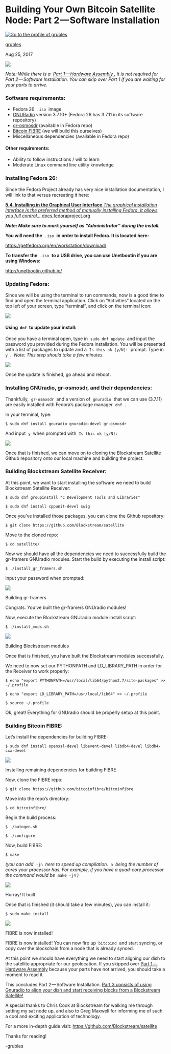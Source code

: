 # Building Your Own Bitcoin Satellite Node: Part 2 — Software Installation

[![Go to the profile of grubles](https://cdn-images-1.medium.com/fit/c/50/50/1*HJnte-5kKYCBJwFE99iYYQ.jpeg)](https://medium.com/@notgrubles?source=post_header_lockup)

[grubles](https://medium.com/@notgrubles)

Aug 25, 2017

![](https://cdn-images-1.medium.com/max/1200/1*NWyyeO2M5WdR8OHspzW0_g.png)

*Note: While there is a*  [ *Part 1 — Hardware Assembly* ](https://medium.com/@notgrubles/building-your-own-bitcoin-satellite-node-6061d3c93e7) *, it is not required for Part 2 — Software Installation. You can skip over Part 1 if you are waiting for your parts to arrive.*

### Software requirements:

* Fedora 26  `.iso`  image
* [GNURadio](https://www.gnuradio.org/) version 3.7.10+ (Fedora 26 has 3.7.11 in its software repository)
* [gr-osmosdr](https://github.com/osmocom/gr-osmosdr) (available in Fedora repo)
* [Bitcoin FIBRE](http://bitcoinfibre.org/) (we will build this ourselves)
* Miscellaneous dependencies (available in Fedora repo)

#### Other requirements:

* Ability to follow instructions / will to learn
* Moderate Linux command line utility knowledge

### Installing Fedora 26:

Since the Fedora Project already has very nice installation documentation, I will link to that versus recreating it here:

[ **5.4. Installing in the Graphical User Interface**
*The graphical installation interface is the preferred method of manually installing Fedora. It allows you full control…* docs.fedoraproject.org](https://docs.fedoraproject.org/en-US/Fedora/26/html/Installation_Guide/sect-installation-graphical-mode.html)

***Note: Make sure to mark yourself as “Administrator” during the install.***

**You will need the**  `.iso`  **in order to install Fedora. It is located here:**

https://getfedora.org/en/workstation/download/

**To transfer the**  `.iso`  **to a USB drive, you can use Unetbootin if you are using Windows:**

http://unetbootin.github.io/

### Updating Fedora:

Since we will be using the terminal to run commands, now is a good time to find and open the terminal application. Click on “Activities” located on the top left of your screen, type “terminal”, and click on the terminal icon:

![](https://cdn-images-1.medium.com/max/800/1*j4kKFjRy1Cw0bYoZQvMjaA.png)

#### Using  `dnf`  to update your install:

Once you have a terminal open, type in  `sudo dnf update`  and input the password you provided during the Fedora installation. You will be presented with a list of packages to update and a  `Is this ok [y/N]:`  prompt. Type in  `y`  .  *Note: This step should take a few minutes.*

![](https://cdn-images-1.medium.com/max/800/1*YmbA2MPi0hY07Svl3K6nTA.png)

Once the update is finished, go ahead and reboot.

### Installing GNUradio, gr-osmosdr, and their dependencies:

Thankfully,  `gr-osmosdr`  and a version of  `gnuradio`  that we can use (3.7.11) are easily installed with Fedora’s package manager  `dnf`  .

In your terminal, type:

`$ sudo dnf install gnuradio gnuradio-devel gr-osmosdr`

And input  `y`  when prompted with  `Is this ok [y/N]:`

![](https://cdn-images-1.medium.com/max/800/1*L7aVr_d4a0yPPEYnIyzUoQ.png)

Once that is finished, we can move on to cloning the Blockstream Satellite Github repository onto our local machine and building the project.

### Building Blockstream Satellite Receiver:

At this point, we want to start installing the software we need to build Blockstream Satellite Receiver:

`$ sudo dnf groupinstall "C Development Tools and Libraries"`

`$ sudo dnf install cppunit-devel swig`

Once you’ve installed those packages, you can clone the Github repository:

`$ git clone https://github.com/Blockstream/satellite`

Move to the cloned repo:

`$ cd satellite/`

Now we should have all the dependencies we need to successfully build the gr-framers GNUradio modules. Start the build by executing the install script:

`$ ./install_gr_framers.sh`

Input your password when prompted:

![](https://cdn-images-1.medium.com/max/800/1*saVCzQb0l2dyZmv3PEZ45A.png)

Building gr-framers

Congrats. You’ve built the gr-framers GNUradio modules!

Now, execute the Blockstream GNUradio module install script:

`$ ./install_mods.sh`

![](https://cdn-images-1.medium.com/max/800/1*76SzkHsNj4kBxH_SMuxpWw.png)

Building Blockstream modules

Once that is finished, you have built the Blockstream modules successfully.

We need to now set our PYTHONPATH and LD_LIBRARY_PATH in order for the Receiver to work properly:

`$ echo "export PYTHONPATH=/usr/local/lib64/python2.7/site-packages" >> ~/.profile`

`$ echo "export LD_LIBRARY_PATH=/usr/local/lib64" >> ~/.profile`

`$ source ~/.profile`

Ok, great! Everything for GNUradio should be properly setup at this point.

### Building Bitcoin FIBRE:

Let’s install the dependencies for building FIBRE:

`$ sudo dnf install openssl-devel libevent-devel libdb4-devel libdb4-cxx-devel`

![](https://cdn-images-1.medium.com/max/800/1*2LCOFERILShdJa6l3O5_gw.png)

Installing remaining dependencies for building FIBRE

Now, clone the FIBRE repo:

`$ git clone https://github.com/bitcoinfibre/bitcoinfibre`

Move into the repo’s directory:

`$ cd bitcoinfibre/`

Begin the build process:

`$ ./autogen.sh`

`$ ./configure`

Now, build FIBRE:

`$ make`

*(you can add*  `-jn`  *here to speed up compilation.*  `n`  *being the number of cores your processor has. For example, if you have a quad-core processor the command would be*  `make -j4` *)*

![](https://cdn-images-1.medium.com/max/800/1*3o-H6pSuizHfbBhmlhJTvg.png)

Hurray! It built.

Once that is finished (it should take a few minutes), you can install it:

`$ sudo make install`

![](https://cdn-images-1.medium.com/max/800/1*_53t1YR4fMIw4j_Md7PM3Q.png)

FIBRE is now installed!

FIBRE is now installed! You can now fire up  `bitcoind`  and start syncing, or copy over the blockchain from a node that is already synced.

At this point we should have everything we need to start aligning our dish to the satellite appropriate for our geolocation. If you skipped over [Part 1 — Hardware Assembly](https://medium.com/@notgrubles/building-your-own-bitcoin-satellite-node-6061d3c93e7) because your parts have not arrived, you should take a moment to read it.

This concludes Part 2 — Software Installation. [Part 3 consists of using Gnuradio to align your dish and start receiving blocks from a Blockstream Satellite!](https://hackernoon.com/building-your-own-bitcoin-satellite-node-part-3-dish-alignment-1306b4c21326)

A special thanks to Chris Cook at Blockstream for walking me through setting my sat node up, and also to Greg Maxwell for informing me of such a cool and exciting application of technology.

For a more in-depth guide visit: https://github.com/Blockstream/satellite

Thanks for reading!

-grubles